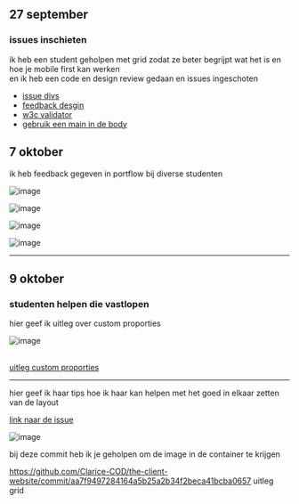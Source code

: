 <section><h2>27 september</h2>

  <h3>issues inschieten</h3>
<p>

ik heb een student geholpen met grid zodat ze beter begrijpt wat het is en
hoe je mobile first kan werken<br>
en ik heb een code en design review gedaan en issues ingeschoten

</p>

<ul>
<li><a href="https://github.com/OFRqq/the-client-website/issues/4">issue divs</a></li>
<li><a href="https://github.com/kimnikitaschijf/the-client-website/issues/4">feedback desgin</a></li>
<li><a href="https://github.com/OFRqq/the-client-website/issues/3">w3c validator</a></li>
<li><a href="https://github.com/Clarice-COD/the-client-website/issues/4">gebruik een main in de body</a></li>
</ul>
</section>

<section><h2>7 oktober </h2>

<p>
ik heb feedback gegeven in portflow bij diverse studenten<br>

![image](https://github.com/user-attachments/assets/f9a827a5-f999-4105-8ea3-0ef2e448da23)<br>


![image](https://github.com/user-attachments/assets/7af8e93c-e73e-429f-9bbb-3cbc6b7ead6d)<br>


![image](https://github.com/user-attachments/assets/24a559b2-05f1-4bd4-9fa7-1665efb09e32)<br>


![image](https://github.com/user-attachments/assets/71d2d9fc-4e0b-429e-8f85-4a3e54c17feb)<br>
</p>
</section>
<hr>

<section>
<h2>9 oktober

</h2>

<h3>studenten helpen die vastlopen</h3>

hier geef ik uitleg over custom proporties

![image](https://github.com/user-attachments/assets/d751a9d2-a320-440b-8938-e4df275e4c3e)

<br>
<a href="https://github.com/Nyathene/the-client-website/issues/1 ">uitleg custom proporties</a>

<hr>
hier geef ik haar tips hoe ik haar kan helpen met het goed in elkaar zetten van de layout

<a href="https://github.com/Clarice-COD/the-client-website/issues/12">link naar de issue
</a>


![image](https://github.com/user-attachments/assets/98befeeb-c640-4111-9669-68745b963720)


bij deze commit heb ik je geholpen om de image in de container te krijgen

https://github.com/Clarice-COD/the-client-website/commit/aa7f9497284164a5b25a2b34f2beca41bcba0657
uitleg grid

</section>


